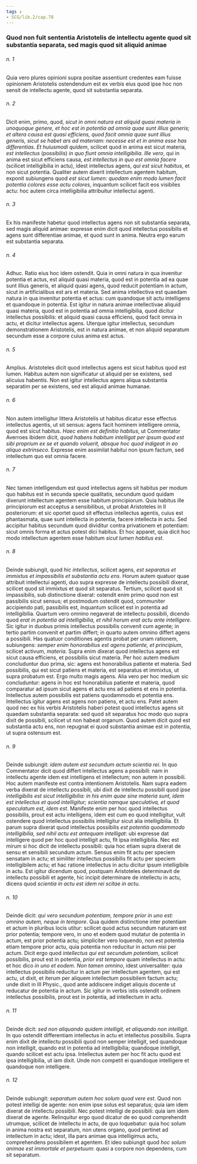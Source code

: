 ```yaml
---
tags : 
- SCG/lib.2/cap.78
---
```


### Quod non fuit sententia Aristotelis de intellectu agente quod sit substantia separata, sed magis quod sit aliquid animae

###### n. 1
Quia vero plures opinioni supra positae assentiunt credentes eam fuisse opinionem Aristotelis ostendendum est ex verbis eius quod ipse hoc non sensit de intellectu agente, quod sit substantia separata.

###### n. 2
Dicit enim, primo, quod, *sicut in omni natura est aliquid quasi materia in unoquoque genere, et hoc est in potentia ad omnia quae sunt illius generis; et altera causa est quasi efficiens, quod facit omnia quae sunt illius generis, sicut se habet ars ad materiam: necesse est et in anima esse has differentias. Et huiusmodi quidem*, scilicet quod in anima est sicut materia, *est intellectus* (possibilis) *in quo fiunt omnia intelligibilia. Ille vero*, qui in anima est sicut efficiens causa, *est intellectus in quo est omnia facere* (scilicet intelligibilia in actu), idest intellectus agens, *qui est sicut habitus*, et non sicut potentia. Qualiter autem dixerit intellectum agentem habitum, exponit subiungens quod *est sicut lumen: quodam enim modo lumen facit potentia colores esse actu colores*, inquantum scilicet facit eos visibiles actu: hoc autem circa intelligibilia attribuitur intellectui agenti.

###### n. 3
Ex his manifeste habetur quod intellectus agens non sit substantia separata, sed magis aliquid animae: expresse enim dicit quod intellectus possibilis et agens sunt differentiae animae, et quod sunt in anima. Neutra ergo earum est substantia separata.

###### n. 4
Adhuc. Ratio eius hoc idem ostendit. Quia in omni natura in qua invenitur potentia et actus, est aliquid quasi materia, quod est in potentia ad ea quae sunt illius generis, et aliquid quasi agens, quod reducit potentiam in actum, sicut in artificialibus est ars et materia. Sed anima intellectiva est quaedam natura in qua invenitur potentia et actus: cum quandoque sit actu intelligens et quandoque in potentia. Est igitur in natura animae intellectivae aliquid quasi materia, quod est in potentia ad omnia intelligibilia, quod dicitur intellectus possibilis: et aliquid quasi causa efficiens, quod facit omnia in actu, et dicitur intellectus agens. Uterque igitur intellectus, secundum demonstrationem Aristotelis, est in natura animae, et non aliquid separatum secundum esse a corpore cuius anima est actus.

###### n. 5
Amplius. Aristoteles dicit quod intellectus agens est sicut habitus quod est lumen. Habitus autem non significatur ut aliquid per se existens, sed alicuius habentis. Non est igitur intellectus agens aliqua substantia separatim per se existens, sed est aliquid animae humanae.

###### n. 6
Non autem intelligitur littera Aristotelis ut habitus dicatur esse effectus intellectus agentis, ut sit sensus: agens facit hominem intelligere omnia, quod est sicut habitus. *Haec enim est definitio habitus*, ut Commentator Averroes ibidem dicit, *quod habens habitum intelligat per ipsum quod est sibi proprium ex se et quando voluerit, absque hoc quod indigeat in eo aliquo extrinseco*. Expresse enim assimilat habitui non ipsum factum, sed intellectum quo est omnia facere.

###### n. 7
Nec tamen intelligendum est quod intellectus agens sit habitus per modum quo habitus est in secunda specie qualitatis, secundum quod quidam dixerunt intellectum agentem esse habitum principiorum. Quia habitus ille principiorum est acceptus a sensibilibus, ut probat Aristoteles in II posteriorum: et sic oportet quod sit effectus intellectus agentis, cuius est phantasmata, quae sunt intellecta in potentia, facere intellecta in actu. Sed accipitur habitus secundum quod dividitur contra privationem et potentiam: sicut omnis forma et actus potest dici habitus. Et hoc apparet, quia dicit hoc modo intellectum agentem esse habitum *sicut lumen habitus est*.

###### n. 8
Deinde subiungit, quod *hic intellectus*, scilicet agens, *est separatus et immixtus et impassibilis et substantia actu ens*. Horum autem quatuor quae attribuit intellectui agenti, duo supra expresse de intellectu possibili dixerat, scilicet quod sit immixtus et quod sit separatus. Tertium, scilicet quod sit impassibilis, sub distinctione dixerat: ostendit enim primo quod non est passibilis sicut sensus; et postmodum ostendit quod, communiter accipiendo pati, passibilis est, inquantum scilicet est in potentia ad intelligibilia. Quartum vero omnino negaverat de intellectu possibili, dicendo quod *erat in potentia ad intelligibilia, et nihil horum erat actu ante intelligere*. Sic igitur in duobus primis intellectus possibilis convenit cum agente; in tertio partim convenit et partim differt; in quarto autem omnino differt agens a possibili. Has quatuor conditiones agentis probat per unam rationem, subiungens: *semper enim honorabilius est agens patiente, et principium*, scilicet activum, *materia*. Supra enim dixerat quod intellectus agens est sicut causa efficiens, et possibilis sicut materia. Per hoc autem medium concluduntur duo prima, sic: agens est honorabilius patiente et materia. Sed possibilis, qui est sicut patiens et materia, est separatus et immixtus, ut supra probatum est. Ergo multo magis agens. Alia vero per hoc medium sic concluduntur: agens in hoc est honorabilius patiente et materia, quod comparatur ad ipsum sicut agens et actu ens ad patiens et ens in potentia. Intellectus autem possibilis est patiens quodammodo et potentia ens. Intellectus igitur agens est agens non patiens, et actu ens. Patet autem quod nec ex his verbis Aristotelis haberi potest quod intellectus agens sit quaedam substantia separata: sed quod sit separatus hoc modo quo supra dixit de possibili, scilicet ut non habeat organum. Quod autem dicit quod est substantia actu ens, non repugnat ei quod substantia animae est in potentia, ut supra ostensum est.

###### n. 9
Deinde subiungit: *idem autem est secundum actum scientia rei*. In quo Commentator dicit quod differt intellectus agens a possibili: nam in intellectu agente idem est intelligens et intellectum; non autem in possibili. Hoc autem manifeste est contra intentionem Aristotelis. Nam supra eadem verba dixerat de intellectu possibili, ubi dixit de intellectu possibili quod *ipse intelligibilis est sicut intelligibilia: in his enim quae sine materia sunt, idem est intellectus et quod intelligitur; scientia namque speculativa, et quod speculatum est, idem est*. Manifeste enim per hoc quod intellectus possibilis, prout est actu intelligens, idem est cum eo quod intelligitur, vult ostendere quod intellectus possibilis intelligitur sicut alia intelligibilia. Et parum supra dixerat quod intellectus possibilis *est potentia quodammodo intelligibilia, sed nihil actu est antequam intelligat*: ubi expresse dat intelligere quod per hoc quod intelligit actu, fit ipsa intelligibilia. Nec est mirum si hoc dicit de intellectu possibili: quia hoc etiam supra dixerat de sensu et sensibili secundum actum. Sensus enim fit actu per speciem sensatam in actu; et similiter intellectus possibilis fit actu per speciem intelligibilem actu; et hac ratione intellectus in actu dicitur ipsum intelligibile in actu. Est igitur dicendum quod, postquam Aristoteles determinavit de intellectu possibili et agente, hic incipit determinare de intellectu in actu, dicens quod *scientia in actu est idem rei scitae in actu*.

###### n. 10
Deinde dicit: *qui vero secundum potentiam, tempore prior in uno est: omnino autem, neque in tempore*. Qua quidem distinctione inter potentiam et actum in pluribus locis utitur: scilicet quod actus secundum naturam est prior potentia; tempore vero, in uno et eodem quod mutatur de potentia in actum, est prior potentia actu; simpliciter vero loquendo, non est potentia etiam tempore prior actu, quia potentia non reducitur in actum nisi per actum. Dicit ergo quod *intellectus qui est secundum potentiam*, scilicet possibilis, prout est in potentia, *prior est tempore* quam intellectus in actu: et hoc dico *in uno et eodem. Non tamen omnino*, idest universaliter: quia intellectus possibilis reducitur in actum per intellectum agentem, qui est actu, ut dixit, et iterum per aliquem intellectum possibilem factum actu; unde dixit in III Physic., quod ante addiscere indiget aliquis docente ut reducatur de potentia in actum. Sic igitur in verbis istis ostendit ordinem intellectus possibilis, prout est in potentia, ad intellectum in actu.

###### n. 11
Deinde dicit: *sed non aliquando quidem intelligit, et aliquando non intelligit*. In quo ostendit differentiam intellectus in actu et intellectus possibilis. Supra enim dixit de intellectu possibili quod non semper intelligit, sed quandoque non intelligit, quando est in potentia ad intelligibilia; quandoque intelligit, quando scilicet est actu ipsa. Intellectus autem per hoc fit actu quod est ipsa intelligibilia, ut iam dixit. Unde non competit ei quandoque intelligere et quandoque non intelligere.

###### n. 12
Deinde subiungit: *separatum autem hoc solum quod vere est*. Quod non potest intelligi de agente: non enim ipse solus est separatus; quia iam idem dixerat de intellectu possibili. Nec potest intelligi de possibili: quia iam idem dixerat de agente. Relinquitur ergo quod dicatur de eo quod comprehendit utrumque, scilicet de intellectu in actu, de quo loquebatur: quia hoc solum in anima nostra est separatum, non utens organo, quod pertinet ad intellectum in actu; idest, illa pars animae qua intelligimus actu, comprehendens possibilem et agentem. Et ideo subiungit quod *hoc solum animae est immortale et perpetuum*: quasi a corpore non dependens, cum sit separatum.

